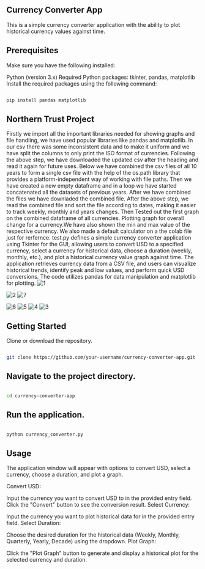 ## Currency Converter App
This is a simple currency converter application with the ability to plot historical currency values against time.

## Prerequisites
Make sure you have the following installed:

Python (version 3.x)
Required Python packages: tkinter, pandas, matplotlib
Install the required packages using the following command:

```bash

pip install pandas matplotlib
```
## Northern Trust Project
 
Firstly we import all the important libraries needed for showing graphs and file handling,
we have used popular libraries like pandas and matplotlib.
In our csv there was some inconsistent data and to make it uniform and we have split the columns to only print the ISO format of currencies.
Following the above step, we have downloaded the updated csv after the heading and read it again for future uses.
Below we have combined the csv files of all 10 years to form a single csv file with the help of the os.path library that provides a platform-independent way of working with file paths. Then we have created a new empty dataframe and in a loop we have started concatenated all the datasets of previous years.
After we have combined the files we have downladed the combined file.
After the above step, we read the combined file and sort the file according to dates, making it easier to track weekly, monthly and years changes.
Then Tested out the first graph on the combined dataframe of all currencies.
Plotting graph for overall change for a currency.We have also shown the min and max value of the respective currency.
We also made a default calculator on a the colab file just for rerfernce.
test.py defines a simple currency converter application using Tkinter for the GUI, allowing users to convert USD to a specified currency, select a currency for historical data, choose a duration (weekly, monthly, etc.), and plot a historical currency value graph against time. The application retrieves currency data from a CSV file, and users can visualize historical trends, identify peak and low values, and perform quick USD conversions. The code utilizes pandas for data manipulation and matplotlib for plotting.
![1](https://github.com/AjinkyaD-21/MITWPU-TEAM19-PROJECT/assets/91340947/4ddf6e7e-87d7-468d-8a80-9a4f5c47c738)

![2](https://github.com/AjinkyaD-21/MITWPU-TEAM19-PROJECT/assets/91340947/a775b0fe-04aa-40e7-b33a-a04fa52c9b9d)
![7](https://github.com/AjinkyaD-21/MITWPU-TEAM19-PROJECT/assets/91340947/a9fa802f-9423-497e-9d3a-ed3f1683a3dc)

![6](https://github.com/AjinkyaD-21/MITWPU-TEAM19-PROJECT/assets/91340947/90693a02-0d9b-4edb-99d1-84e7425a2244)
![5](https://github.com/AjinkyaD-21/MITWPU-TEAM19-PROJECT/assets/91340947/83888bc5-1738-4ba3-8792-abfcbfc48e5d)
![4](https://github.com/AjinkyaD-21/MITWPU-TEAM19-PROJECT/assets/91340947/1899afc5-9162-4e1c-ae6b-a35427dc14a8)
![3](https://github.com/AjinkyaD-21/MITWPU-TEAM19-PROJECT/assets/91340947/d70c2e35-a084-45e1-8c26-563b27a19f27)

## Getting Started
Clone or download the repository.
```bash

git clone https://github.com/your-username/currency-converter-app.git
```
## Navigate to the project directory.
```bash

cd currency-converter-app

```
## Run the application.
```bash

python currency_converter.py
```
## Usage
The application window will appear with options to convert USD, select a currency, choose a duration, and plot a graph.

Convert USD:

Input the currency you want to convert USD to in the provided entry field.
Click the "Convert" button to see the conversion result.
Select Currency:

Input the currency you want to plot historical data for in the provided entry field.
Select Duration:

Choose the desired duration for the historical data (Weekly, Monthly, Quarterly, Yearly, Decade) using the dropdown.
Plot Graph:

Click the "Plot Graph" button to generate and display a historical plot for the selected currency and duration.



